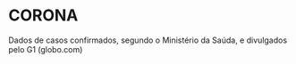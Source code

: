 # CORONA


Dados de casos confirmados, segundo o Ministério da Saúda, e divulgados pelo G1 (globo.com)
